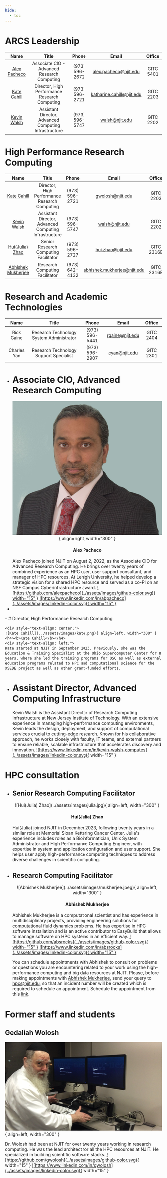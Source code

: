 ```yaml
---
hide:
  - toc
---
```


# ARCS Leadership 


|                Name                 |                         Title                         |     Phone      | Email |  Office   |
|:-----------------------------------:|:-----------------------------------------------------:|:--------------:|:-----:|:---------:|
|    [Alex Pacheco](#alex-pacheco)    |      Associate CIO - Advanced Research Computing      | (973) 596-2672 | alex.pacheco@njit.edu | GITC 5401 |
|     [Kate Cahill](#kate-cahill)     |     Director, High Performance Research Computing     | (973) 596-2721 | katharine.cahill@njit.edu | GITC 2203 |
|     [Kevin Walsh](#kevin-walsh)     | Assistant Director, Advanced Computing Infrastructure | (973) 596-5747 | walsh@njit.edu | GITC 2202 | |



# High Performance Research Computing

|                   Name                    |                         Title                         |     Phone      | Email | Office |
|:-----------------------------------------:|:-----------------------------------------------------:|:--------------:|:-----:|:------:|
|    [Kate Cahill](#kate-cahill)    |     Director, High Performance Research Computing     | (973) 596-2721 | gwolosh@njit.edu | GITC 2203 |
|        [Kevin Walsh](#kevin-walsh)        | Assistant Director, Advanced Computing Infrastructure | (973) 596-5747 | walsh@njit.edu | GITC 2202 |
|    [Hui(Julia) Zhao](#huijulia-zhao)    |         Senior Research Computing Facilitator         | (973) 596-2727 | hui.zhao@njit.edu | GITC 2316B |
| [Abhishek Mukherjee](#abhishek-mukherjee) |            Research Computing Facilitator             | (973) 642-4132 | abhishek.mukherjee@njit.edu | GITC 2316B |


# Research and Academic Technologies

| Name | Title | Phone | Email |  Office   |
|:----:|:-----:|:-----:|:-----:|:---------:|
| Rick Gaine | Research Technology System Administrator | (973) 596-5441 | rgaine@njit.edu | GITC 2404 |
| Charles Yan | Research Technology Support Specialist | (973) 596-2907 | cyan@njit.edu | GITC 2301 |


<div class="grid cards" markdown>

-   # Associate CIO, Advanced Research Computing
    <div style="text-align: center;">

    ![Alex Pacheco](../assets/images/pacheco.jpg){ align=right, width="300" }
    <h4><b>Alex Pacheco</b></h4>
    <div style="text-align: left;">
    Alex Pacheco joined NJIT on August 2, 2022, as the Associate CIO for Advanced Research Computing. He brings over twenty years of combined experience as an HPC user, user support consultant, and manager of HPC resources. At Lehigh University, he helped develop a strategic vision for a shared HPC resource and served as a co-PI on an NSF Campus Cyberinfrastructure award.
    <a href="https://github.com/alexpacheco">![https://github.com/alexpacheco](../assets/images/github-color.svg){ width="15" }</a>
    <a href="https://www.linkedin.com/in/abpacheco">![https://www.linkedin.com/in/abpacheco](../assets/images/linkedin-color.svg){ width="15" }</a>

-
</div>
<div class="grid cards" markdown>
-   # Director, High Performance Research Computing

    <div style="text-align: center;">
    ![Kate Cahill](../assets/images/kate.png){ align=left, width="300" }
    <h4><b>Kate Cahill</b></h4>
    <div style="text-align: left;">
    Kate started at NJIT in September 2023. Previously, she was the Education & Training Specialist at the Ohio Supercomputer Center for 8 years, where she led the training programs for OSC as well as external education programs related to HPC and computational science for the XSEDE project as well as other grant-funded efforts.

-   # Assistant Director, Advanced Computing Infrastructure

    Kevin Walsh is the Assistant Director of Research Computing Infrastructure at New Jersey Institute of Technology. With an extensive experience in managing high-performance computing environments, Kevin leads the design, deployment, and support of computational services crucial to cutting-edge research. Known for his collaborative approach, he works closely with faculty, IT teams, and external partners to ensure reliable, scalable infrastructure that accelerates discovery and innovation.
    <a href="https://www.linkedin.com/in/kevin-walsh-computes">![https://www.linkedin.com/in/kevin-walsh-computes](../assets/images/linkedin-color.svg){ width="15" }</a>
</div>

# HPC consultation
<div class="grid cards" markdown>

-   ## Senior Research Computing Facilitator

    <div style="text-align: center;">
    ![Hui(Julia) Zhao](../assets/images/julia.jpg){ align=left, width="300" }
    <h4><b>Hui(Julia) Zhao</b></h4>
    <div style="text-align: left;">
    Hui(Julia) joined NJIT in December 2023, following twenty years in a similar role at Memorial Sloan Kettering Cancer Center. Julia's experience includes roles as a Bioinformatician, Unix System Administrator and High Performance Computing Engineer, with expertise in system and application configuration and user support. She helps user apply high-performance computing techniques to address diverse challenges in scientific computing.

-   ## Research Computing Facilitator   

    <div style="text-align: center;">
    ![Abhishek Mukherjee](../assets/images/mukherjee.jpeg){ align=left, width="300" }
    <h4><b>Abhishek Mukherjee</b></h4>
    <div style="text-align: left;">
    Abhishek Mukherjee is a computational scientist and has experience in multidisciplinary projects, providing engineering solutions for computational fluid dynamics problems. He has expertise in HPC software installation and is an active contributor to EasyBuild that allows to manage software on HPC systems in an efficient way.
    <a href="https://github.com/absrocks">![https://github.com/absrocks](../assets/images/github-color.svg){ width="15" }</a>
    <a href="https://www.linkedin.com/in/absrocks">![https://www.linkedin.com/in/absrocks](../assets/images/linkedin-color.svg){ width="15" }</a>
    
    You can schedule appointments with Abhishek to consult on problems or questions you are encountering related to your work using the high-performance computing and big data resources at NJIT. Please, before making appointments with [Abhishek Mukherjee](#abhishek-mukherjee), send your query to [hpc@njit.edu](mailto:hpc@njit.edu), so that an incident number will be created which is required to schedule an appointment.
     Schedule the appointment from this [link](https://calendly.com/abhinjit/arcs-hpc).    
</div>

# Former staff and students

## Gedaliah Wolosh

![Gedaliah Wolosh](../assets/images/wolosh.jpg){ align=left, width="300" }

Dr. Wolosh had been at NJIT for over twenty years working in research computing. He was the lead architect for all the HPC resources at NJIT. He specialized in building scientific software stacks.
<a href="https://github.com/gwolosh">![https://github.com/gwolosh](../assets/images/github-color.svg){ width="15" }</a>
<a href="https://www.linkedin.com/in/gwolosh">![https://www.linkedin.com/in/gwolosh](../assets/images/linkedin-color.svg){ width="15" }</a>

